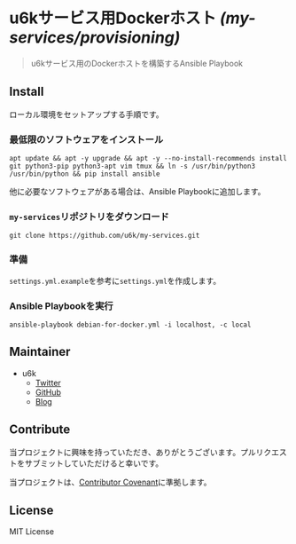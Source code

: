 # u6kサービス用Dockerホスト _(my-services/provisioning)_

> u6kサービス用のDockerホストを構築するAnsible Playbook

## Install

ローカル環境をセットアップする手順です。

### 最低限のソフトウェアをインストール

```
apt update && apt -y upgrade && apt -y --no-install-recommends install git python3-pip python3-apt vim tmux && ln -s /usr/bin/python3 /usr/bin/python && pip install ansible
```

他に必要なソフトウェアがある場合は、Ansible Playbookに追加します。

### `my-services`リポジトリをダウンロード

```
git clone https://github.com/u6k/my-services.git
```

### 準備

`settings.yml.example`を参考に`settings.yml`を作成します。

### Ansible Playbookを実行

```
ansible-playbook debian-for-docker.yml -i localhost, -c local
```

## Maintainer

- u6k
  - [Twitter](https://twitter.com/u6k_yu1)
  - [GitHub](https://github.com/u6k)
  - [Blog](https://blog.u6k.me/)

## Contribute

当プロジェクトに興味を持っていただき、ありがとうございます。プルリクエストをサブミットしていただけると幸いです。

当プロジェクトは、[Contributor Covenant](https://www.contributor-covenant.org/version/1/4/code-of-conduct)に準拠します。

## License

MIT License
